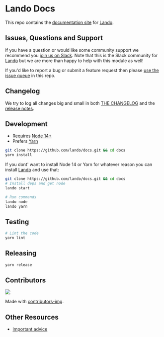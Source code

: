 # Lando Docs

This repo contains the [documentation site](https://docs.lando.dev) for [Lando](https://lando.dev).

## Issues, Questions and Support

If you have a question or would like some community support we recommend you [join us on Slack](https://launchpass.com/devwithlando). Note that this is the Slack community for [Lando](https://lando.dev) but we are more than happy to help with this module as well!

If you'd like to report a bug or submit a feature request then please [use the issue queue](https://github.com/lando/docs/issues/new/choose) in this repo.

## Changelog

We try to log all changes big and small in both [THE CHANGELOG](https://github.com/lando/docs/blob/main/CHANGELOG.md) and the [release notes](https://github.com/lando/docs/releases).


## Development

* Requires [Node 14+](https://nodejs.org/dist/latest-v14.x/)
* Prefers [Yarn](https://classic.yarnpkg.com/lang/en/docs/install)

```bash
git clone https://github.com/lando/docs.git && cd docs
yarn install
```

If you dont' want to install Node 14 or Yarn for whatever reason you can install [Lando](https://docs.lando.dev/basics/installation.html) and use that:

```bash
git clone https://github.com/lando/docs.git && cd docs
# Install deps and get node
lando start

# Run commands
lando node
lando yarn
```

## Testing

```bash
# Lint the code
yarn lint
```

## Releasing

```bash
yarn release
```

## Contributors

<a href="https://github.com/lando/docs/graphs/contributors">
  <img src="https://contrib.rocks/image?repo=lando/docs" />
</a>

Made with [contributors-img](https://contrib.rocks).

## Other Resources

* [Important advice](https://www.youtube.com/watch?v=WA4iX5D9Z64)
